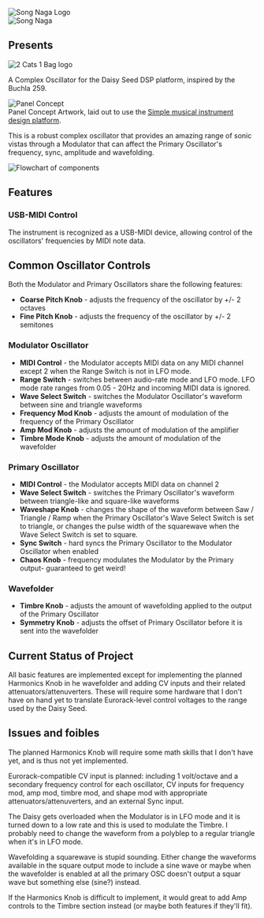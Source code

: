 ![Song Naga Logo](https://songnaga.dansteeby.com/wp-content/uploads/2022/06/song-naga-logo-300x217.png)  
![Song Naga](https://songnaga.dansteeby.com/wp-content/uploads/2022/08/Untitled-1@4x.png)

##  Presents  

![2 Cats 1 Bag logo](https://songnaga.dansteeby.com/wp-content/uploads/2022/08/2-cats-1-bag.png)  

A Complex Oscillator for the Daisy Seed DSP platform, inspired by the Buchla 259.    

![Panel Concept](https://songnaga.dansteeby.com/wp-content/uploads/2022/08/panel-concept.png)  
Panel Concept Artwork, laid out to use the [Simple musical instrument design platform](https://www.synthux.academy/simple).  

This is a robust complex oscillator that provides an amazing range of sonic vistas through a Modulator that can affect the Primary Oscillator's frequency, sync, amplitude and wavefolding.  

![Flowchart of components](https://songnaga.dansteeby.com/wp-content/uploads/2022/08/2cats1bag-flowchart.png)  

## Features  

### USB-MIDI Control  

The instrument is recognized as a USB-MIDI device, allowing control of the oscillators' frequencies by MIDI note data.

## Common Oscillator Controls  

Both the Modulator and Primary Oscillators share the following features:  

- **Coarse Pitch Knob** - adjusts the frequency of the oscillator by +/- 2 octaves
- **Fine Pitch Knob** - adjusts the frequency of the oscillator by +/- 2 semitones  

### Modulator Oscillator  

- **MIDI Control** - the Modulator accepts MIDI data on any MIDI channel except 2 when the Range Switch is not in LFO mode.  
- **Range Switch** - switches between audio-rate mode and LFO mode.  LFO mode rate ranges from 0.05 - 20Hz and incoming MIDI data is ignored.  
- **Wave Select Switch** - switches the Modulator Oscillator's waveform between sine and triangle waveforms
- **Frequency Mod Knob** - adjusts the amount of modulation of the frequency of the Primary Oscillator
- **Amp Mod Knob** - adjusts the amount of modulation of the amplifier
- **Timbre Mode Knob** - adjusts the amount of modulation of the wavefolder  

### Primary Oscillator  

- **MIDI Control** - the Modulator accepts MIDI data on channel 2  
- **Wave Select Switch** - switches the Primary Oscillator's waveform between triangle-like and square-like waveforms
- **Waveshape Knob** - changes the shape of the waveform between Saw / Triangle / Ramp when the Primary Oscillator's Wave Select Switch is set to triangle, or changes the pulse width of the squarewave when the Wave Select Switch is set to square.  
- **Sync Switch** - hard syncs the Primary Oscillator to the Modulator Oscillator when enabled  
- **Chaos Knob** - frequency modulates the Modulator by the Primary output- guaranteed to get weird!  

### Wavefolder   

- **Timbre Knob** - adjusts the amount of wavefolding applied to the output of the Primary Oscillator  
- **Symmetry Knob** - adjusts the offset of Primary Oscillator before it is sent into the wavefolder  

## Current Status of Project  

All basic features are implemented except for implementing the planned Harmonics Knob in he wavefolder and adding CV inputs and their related attenuators/attenuverters.  These will require some hardware that I don't have on hand yet to translate Eurorack-level control voltages to the range used by the Daisy Seed.  

## Issues and foibles  

The planned Harmonics Knob will require some math skills that I don't have yet, and is thus not yet implemented.  

Eurorack-compatible CV input is planned:  including 1 volt/octave and a secondary frequency control for each oscillator, CV inputs for frequency mod, amp mod, timbre mod, and shape mod with appropriate attenuators/attenuverters, and an external Sync input.  

The Daisy gets overloaded when the Modulator is in LFO mode and it is turned down to a low rate and this is used to modulate the Timbre.  I probably need to change the waveform from a polyblep to a regular triangle when it's in LFO mode. 

Wavefolding a squarewave is stupid sounding.  Either change the waveforms available in the square output mode to include a sine wave or maybe when the wavefolder is enabled at all the primary OSC doesn't output a squar wave but something else (sine?) instead.  

If the Harmonics Knob is difficult to implement, it would great to add Amp controls to the Timbre section instead (or maybe both features if they'll fit).  


